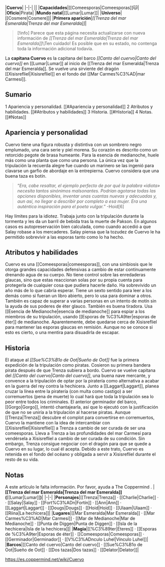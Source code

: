 

|**Cuervo**|
|-|-|
||
|**Capacidades**|[[Comeesporas\|Comeesporas]]🐱︎|
|**Oficio**|Pirata|
|**Mundo natal**|[[Lumar\|Lumar]]|
|**Universo**|[[Cosmere\|Cosmere]]|
|**Primera aparición**|*[[Trenza del mar Esmeralda\|Trenza del mar Esmeralda]]*|

> [!info] Parece que esta página necesita actualizarse con nueva información de *[[Trenza del mar Esmeralda\|Trenza del mar Esmeralda]]*!¡Ten cuidado! Es posible que en su estado, no contenga toda la información adicional todavía.

La **capitana Cuervo** es la capitana del barco *[[Canto del cuervo\|Canto del cuervo]]* en [[Lumar\|Lumar]] al inicio de [[Trenza del mar Esmeralda\|Trenza del mar Esmeralda]]. Se vuelve una sirviente del dragón [[Xisisrefliel\|Xisisrefliel]] en el fondo del [[Mar Carmes%C3%AD\|mar Carmesí]].

## Sumario

1 Apariencia y personalidad. [[#Apariencia y personalidad]] 
2 Atributos y habilidades. [[#Atributos y habilidades]] 
3 Historia. [[#Historia]] 
4 Notas. [[#Notas]] 


## Apariencia y personalidad
 
Cuervo tiene una figura robusta y distintiva con un sombrero negro emplumado, una cara serie y piel morena. Su corazón es descrito como un retorcido pegote de brasa humeante. Para la esencia de medianoche, huele más como una planta que como una persona. La única vez que la tripulación la recuerda alegre fue cuando un marinero se las ingenió para clavarse un garfio de abordaje en la entrepierna. Cuervo considera que una buena taza es botín.

>“*Era, cabe resaltar, el ejemplo perfecto de por qué la palabra «idiota» necesita tantos sinónimos malsonantes. Podrían agotarse todas las opciones disponibles, inventar unas cuantas nuevas y adecuadas y, aun así, no llegar a describir por completo a esa mujer. Era una auténtica inspiración para el poeta vulgar.*”
\-Hoid[6]


Hay límites para la idiotez. Trabaja junto con la tripulación durante la tormenta y les da un barril de bebida tras la muerte de Pakson. En algunos casos es autopreservación bien calculada, como cuando accedió a que Salay robase a los mercaderes. Salay piensa que la tozudez de Cuervo le ha permitido sobrevivir a las esporas tanto como lo ha hecho.

## Atributos y habilidades
Cuervo es una [[Comeesporas\|comeesporas]], con una simbiosis que le otorga grandes capacidades defensivas a cambio de estar continuamente drenando agua de su cuerpo. No tiene control sobre las enredaderas glaucas, sino que estas reaccionan solas por su propia cuenta para protegerla de cualquier cosa que pudiera hacerle daño. Ha sobrevivido un año más de lo que cabría esperar.
Tiene un sexto sentido para leer a los demás como si fueran un libro abierto, pero lo usa para dominar a otros. También es capaz de superar a varias personas en un intento de motín sin la ayuda de sus poderes de éter glauco. También es buena tiradora.
Usa [[Esencia de Medianoche\|esencia de medianoche]] para espiar a los miembros de su tripulación, usando [[Esporas de %C3%A9ter\|esporas de éter]] de medianoche.
Aparentemente, debe quedarse cerca de Xisisrefliel para mantener las esporas glaucas en remisión. Aunque no se conoce si esto es cierto, o una mentira para disuadirla de escapar.

 
## Historia
El ataque al *[[Sue%C3%B1o de Oot\|Sueño de Oot]]* fue la primera expedición de la tripulación como piratas. Cosieron su primera bandera pirata después de que Trenza subiera a bordo.
Cuervo se vuelve capitana del *[[Canto del cuervo\|Canto del cuervo]]*, una buena nave mercante, y convence a la tripulación de optar por la piratería como alternativa a acabar en la guerra del rey contra la hechicera. Junto a [[Laggart\|Laggart]], planea cruzar la línea entre la piratería (con multa como castigo) a ser corremuertos (pena de muerte) lo cual hará que toda la tripulación sea lo peor entre todos los criminales. El anterior germinador del barco, [[Gorgo\|Gorgo]], intentó chantajearla, así que lo ejecutó con la justificación de que no se uniría a la tripulación al hacerse piratas.
Aunque [[Trenza\|Trenza]] descubre el complot para convertirse en corremuertos, Cuervo la mantiene con la idea de intercambiar con [[Xisisrefliel\|Xisisrefliel]] a Trenza a cambio de ser curada de ser una comeesporas.
Lleva a Trenza a las profundidades del mar Carmesí para vendérsela a Xisisrefliel a cambio de ser curada de su condición. Sin embargo, Trenza consigue negociar con el dragón para que se quede a Cuervo en su lugar, lo cual él acepta. Debido a este trato, Cuervo es retenida en el fondo del océano y obligada a servir a Xisisrefliel durante el resto de su vida.

## Notas

A este artículo le falta información. Por favor, ayuda a The Coppermind .
|**[[Trenza del mar Esmeralda\|Trenza del mar Esmeralda]] (**[[Lumar\|Lumar]]**)**|
|-|-|
|**Personajes**|[[Trenza\|Trenza]] · [[Charlie\|Charlie]] ·  · [[Salay\|Salay]] · [[Fort%C3%ADn\|Fortín]] · [[Ann\|Ann]] · [[Laggart\|Laggart]] · [[Dougs\|Dougs]] · [[Hoid\|Hoid]] · [[Ulaam\|Ulaam]] · [[Riina\|La hechicera]]|
|**Lugares**|[[Mar Esmeralda\|Mar Esmeralda]] · [[Mar Carmes%C3%AD\|Mar Carmesí]] · [[Mar de Medianoche\|Mar de Medianoche]] · [[Punta de Diggen\|Punta de Diggen]] · [[Isla de la hechicera\|Isla de la hechicera]]|
|**Magia**|[[%C3%89ter\|Éteres]] · [[Esporas de %C3%A9ter\|Esporas de éter]] · [[Comeesporas\|Comeesporas]] · [[Germinador\|Germinador]] · [[V%C3%ADnculo Luhel\|Vínculo Luhel]]|
|**Barcos**|[[Canto del cuervo\|Canto del cuervo]] · [[Sue%C3%B1o de Oot\|Sueño de Oot]] · [[Dos tazas\|Dos tazas]] · [[Delator\|Delator]]|



https://es.coppermind.net/wiki/Cuervo